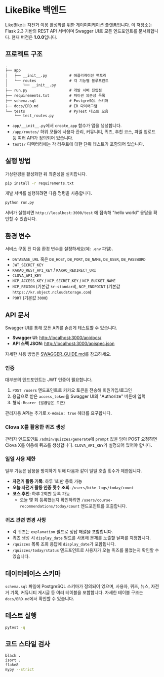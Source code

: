 # LikeBike 백엔드

LikeBike는 자전거 이용 활성화를 위한 게이미피케이션 플랫폼입니다. 이 저장소는 Flask 2.3 기반의 REST API 서버이며 Swagger UI로 모든 엔드포인트를 문서화합니다. 현재 버전은 **1.0.0**입니다.

## 프로젝트 구조

```
.
├── app
│   ├── __init__.py          # 애플리케이션 팩토리
│   └── routes               # 각 기능별 블루프린트
│       └── __init__.py
├── run.py                   # 개발 서버 진입점
├── requirements.txt         # 파이썬 의존성 목록
├── schema.sql               # PostgreSQL 스키마
├── docs/ERD.md              # ER 다이어그램
└── tests                    # PyTest 테스트 모음
    └── test_routes.py
```

- `app/__init__.py`에서 `create_app` 함수가 앱을 생성합니다.
- `/app/routes/` 하위 모듈에 사용자 관리, 커뮤니티, 퀴즈, 추천 코스, 파일 업로드 등 여러 API가 정의되어 있습니다.
- `tests/` 디렉터리에는 각 라우트에 대한 단위 테스트가 포함되어 있습니다.

## 실행 방법

가상환경을 활성화한 뒤 의존성을 설치합니다.

```bash
pip install -r requirements.txt
```

개발 서버를 실행하려면 다음 명령을 사용합니다.

```bash
python run.py
```

서버가 실행되면 `http://localhost:3000/test` 에 접속해 "hello world" 응답을 확인할 수 있습니다.

## 환경 변수

서비스 구동 전 다음 환경 변수를 설정하세요(예: `.env` 파일).

- `DATABASE_URL` 혹은 `DB_HOST`, `DB_PORT`, `DB_NAME`, `DB_USER`, `DB_PASSWORD`
- `JWT_SECRET_KEY`
- `KAKAO_REST_API_KEY` / `KAKAO_REDIRECT_URI`
- `CLOVA_API_KEY`
- `NCP_ACCESS_KEY` / `NCP_SECRET_KEY` / `NCP_BUCKET_NAME`
- `NCP_REGION` (기본값 `kr-standard`), `NCP_ENDPOINT` (기본값 `https://kr.object.ncloudstorage.com`)
- `PORT` (기본값 `3000`)

## API 문서

Swagger UI를 통해 모든 API를 손쉽게 테스트할 수 있습니다.

- **Swagger UI**: <http://localhost:3000/apidocs/>
- **API 스펙 JSON**: <http://localhost:3000/apispec.json>

자세한 사용 방법은 [SWAGGER_GUIDE.md](./SWAGGER_GUIDE.md)를 참고하세요.

### 인증

대부분의 엔드포인트는 JWT 인증이 필요합니다.

1. `POST /users` 엔드포인트로 카카오 토큰을 전송해 회원가입/로그인
2. 응답으로 받은 `access_token`을 Swagger UI의 "Authorize" 버튼에 입력
3. 형식: `Bearer {발급받은_토큰}`

관리자용 API는 추가로 `X-Admin: true` 헤더를 요구합니다.

### Clova X를 활용한 퀴즈 생성

관리자 엔드포인트 `/admin/quizzes/generate`에 `prompt` 값을 담아 POST 요청하면 Clova X를 이용해 퀴즈를 생성합니다. `CLOVA_API_KEY`가 설정되어 있어야 합니다.

### 일일 사용 제한

일부 기능은 남용을 방지하기 위해 다음과 같이 일일 호출 횟수가 제한됩니다.

- **자전거 활동 기록**: 하루 1회만 등록 가능
- **오늘 자전거 활동 인증 횟수 조회**: `/users/bike-logs/today/count`
- **코스 추천**: 하루 2회만 등록 가능
  - 오늘 몇 회 등록했는지 확인하려면 `/users/course-recommendations/today/count` 엔드포인트를 호출합니다.

### 퀴즈 관련 변경 사항

- 각 퀴즈는 `explanation` 필드로 정답 해설을 포함합니다.
- 퀴즈 생성 시 `display_date` 필드를 사용해 문제를 노출할 날짜를 지정합니다.
- `/quizzes` 목록 조회 응답에 `display_date`가 포함됩니다.
- `/quizzes/today/status` 엔드포인트로 사용자가 오늘 퀴즈를 풀었는지 확인할 수 있습니다.

## 데이터베이스 스키마

`schema.sql` 파일에 PostgreSQL 스키마가 정의되어 있으며, 사용자, 퀴즈, 뉴스, 자전거 기록, 커뮤니티 게시글 등 여러 테이블을 포함합니다. 자세한 테이블 구조는 `docs/ERD.md`에서 확인할 수 있습니다.

## 테스트 실행

```bash
pytest -q
```

## 코드 스타일 검사

```bash
black .
isort .
flake8
mypy --strict
```
